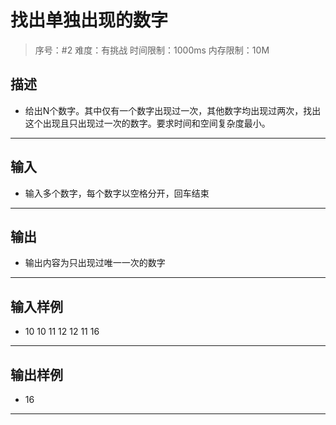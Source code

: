 # 找出单独出现的数字

> 序号：#2 难度：有挑战  时间限制：1000ms  内存限制：10M

## 描述

* 给出N个数字。其中仅有一个数字出现过一次，其他数字均出现过两次，找出这个出现且只出现过一次的数字。要求时间和空间复杂度最小。

---

## 输入

* 输入多个数字，每个数字以空格分开，回车结束

---

## 输出

* 输出内容为只出现过唯一一次的数字

---

## 输入样例

* 10 10 11 12 12 11 16

---

## 输出样例

* 16

---







